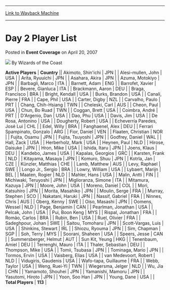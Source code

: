 
---
[Link to Wayback Machine](https://web.archive.org/web/20200813002209/https://magic.wizards.com/en/articles/archive/event-coverage/day-2-player-list-2007-04-20)

[_metadata_:author]:- "Wizards of the Coast"
[_metadata_:description]:- "Active PlayersCountryAkimoto, Shin'ichiJPNAlesi-mullen, JohnUSAArita, RyuuichiJPNAsahara, AkiraJPNAzuma, MotokiyoJPNBarbagli, MarcoITABarnett, AdamENGBarrofet, XavierESPBevere, GianlucaITABrackmann, AaronDEU"
[_metadata_:generator]:- "Drupal 7 (http://drupal.org)"
[_metadata_:node]:- "540261"
[_metadata_:publish_date]:- "2007-04-20"
[_metadata_:source]:- "div-main-content"
[_metadata_:title]:- "Day 2 Player List"
[_metadata_:wayback_capture_timestamp]:- "2020-08-13 00:22:09"
[_metadata_:wayback_raw_url]:- "https://web.archive.org/web/20200813002209id_/https://magic.wizards.com/en/articles/archive/event-coverage/day-2-player-list-2007-04-20"
[_metadata_:wayback_url]:- "https://magic.wizards.com/en/articles/archive/event-coverage/day-2-player-list-2007-04-20"
---


Day 2 Player List
=================



 Posted in **Event Coverage**
 on April 20, 2007 






![](https://media.magic.wizards.com/styles/auth_small/public/images/person/wizards_authorpic_larger.jpg)
By Wizards of the Coast













 **Active Players** | **Country** || Akimoto, Shin'ichi | JPN |
| Alesi-mullen, John | USA |
| Arita, Ryuuichi | JPN |
| Asahara, Akira | JPN |
| Azuma, Motokiyo | JPN |
| Barbagli, Marco | ITA |
| Barnett, Adam | ENG |
| Barrofet, Xavier | ESP |
| Bevere, Gianluca | ITA |
| Brackmann, Aaron | DEU |
| Braga, Francisco | BRA |
| Bright, Kendall | USA |
| Burks, Brandon | USA |
| Canali, Pierre | FRA |
| Cape, Phil | USA |
| Carter, Digby | NZL |
| Carvalho, Paulo | PRT |
| Chang, Chih-Hsiang | TWN |
| Cheleski, Carl | AUS |
| Cheon, Paul | USA |
| Chun, Bo Ruad | TWN |
| Coggan, Brett | USA |
| Coimbra, André | PRT |
| D'Argenio, Dan | USA |
| Dao, Phu | USA |
| Davis, Jim | USA |
| De Rosa, Antonino | USA |
| Dougherty, Robert | USA |
| Echeverría Paredes, José Lui | CHL |
| Edel, Willy | BRA |
| Fanghaenel, Alex | DEU |
| Ferrari Spampinato, Gonzalo | ARG |
| Fior, Daniel | VEN |
| Flaaten, Christian | NOR |
| Fujita, Osamu | JPN |
| Fujita, Tsuyoshi | JPN |
| Godfrey, Daniel | WAL |
| Hall, Zack | USA |
| Herberholz, Mark | USA |
| Heynen, Paul | NLD |
| Hirose, Daisuke | JPN |
| Hron, Mike | USA |
| Ishida, Itaru | JPN |
| Joens, Klaus | DEU |
| Kandebo, James | USA |
| Kapalas, Georgios | GRC |
| Karsten, Frank | NLD |
| Kitayama, Masaya | JPN |
| Komuro, Shuu | JPN |
| Kotrla, Jan | CZE |
| Künzler, Matthias | CHE |
| Lamb, Matthew | AUS |
| Levy, Raphael | SWE |
| Longo Jr., Sergio | BRA |
| Lowry, William | USA |
| Lybaert, Marijn | BEL |
| Maaten, Rogier | NLD |
| Mahler, Hans | USA |
| Malin, Antti | FIN |
| Michiwaki, Teruyoshi | JPN |
| Miglioranza, Simone | ITA |
| Mitamura, Kazuya | JPN |
| Moore, John | USA |
| Moreno, Daniel | COL |
| Mori, Katsuhiro | JPN |
| Morita, Masahiko | JPN |
| Moulin, Serge | FRA |
| Murray, Stephen | SCO |
| Nakatani, Haruki | JPN |
| Nassif, Gabriel | FRA |
| Ninnes, Chris | AUS |
| Oberg, Kenny | SWE |
| Oiso, Masashi | JPN |
| Oomens, Wessel | NLD |
| Page, Benjamin | CAN |
| Pearlman, Jonathan | USA |
| Pelcak, John | USA |
| Pui, Boon Keng | MYS |
| Rispal, Jonathan | FRA |
| Romão, Carlos | BRA |
| Rubin, Ben | USA |
| Ruel, Olivier | FRA |
| Sadeghpour, Johan | SWE |
| Saitou, Tomoharu | JPN |
| Scott-Vargas, Luis | USA |
| Shinkins, Stewart | IRL |
| Shiozu, Ryouma | JPN |
| Sim, Chapman | SGP |
| Soh, Terry | MYS |
| Soorani, Shaheen | USA |
| Speers, Jesse | CAN |
| Summersberger, Helmut | AUT |
| Sun Kit, Yeung | HKG |
| Tenenbaum, Amiel | DEU |
| Terrenghi, Mauro | ITA |
| Thaler, Sebastian | DEU |
| Thompson, Mike | USA |
| Tomii, Tsubasa | JPN |
| Tominaga, Mario | JPN |
| Tormos, Ervin | USA |
| Vaisberg, Elias | USA |
| van Medevoort, Robert | NLD |
| Vidugiris, Gaudenis | USA |
| Wafo-tapa, Guillaume | FRA |
| Webb, Taylor | USA |
| Weng, Ruei-Yi | TWN |
| Wiegersma, Jelger | NLD |
| Wu, Jia | CHN |
| Yamamoto, Shouhei | JPN |
| Yamanishi, Mamoru | JPN |
| Yasutomi, Hiroto | JPN |
| Yoon, Soo Han | JPN |
| Young, Dane | USA |
| **Total Players** | **113** |








